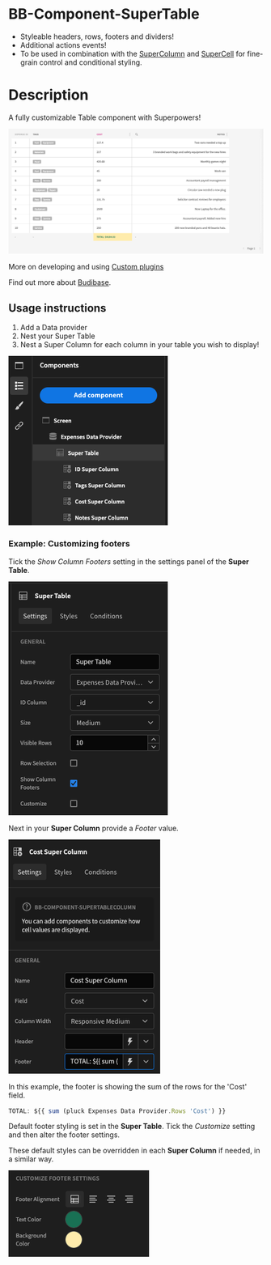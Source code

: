 # BB-Component-SuperTable

 - Styleable headers, rows, footers and dividers!
 - Additional actions events!
 - To be used in combination with the [SuperColumn](https://github.com/poirazis/bb-component-SuperTableColumn) and [SuperCell](https://github.com/poirazis/bb-component-SuperTableCell) for fine-grain control and conditional styling.

# Description
A fully customizable Table component with Superpowers!

![Super Table](./super-table.png)

More on developing and using [Custom plugins](https://docs.budibase.com/docs/custom-plugin)

Find out more about [Budibase](https://github.com/Budibase/budibase).

## Usage instructions

1. Add a Data provider
2. Nest your Super Table
3. Nest a Super Column for each column in your table you wish to display!

![Component tree](./component-tree.png)

### Example: Customizing footers

Tick the *Show Column Footers* setting in the settings panel of the **Super Table**.

![Show Column Footers](./show-column-footers.png)

Next in your **Super Column** provide a *Footer* value.

![Super Column footer value](super-column-footer.png)

In this example, the footer is showing the sum of the rows for the 'Cost' field.
```js
TOTAL: ${{ sum (pluck Expenses Data Provider.Rows 'Cost') }}
```

Default footer styling is set in the **Super Table**. Tick the *Customize* setting and then alter the footer settings.

These default styles can be overridden in each **Super Column** if needed, in a similar way. 

![Custom footer style](footer-settings.png)